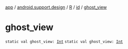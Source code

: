 [app](../../../index.md) / [android.support.design](../../index.md) / [R](../index.md) / [id](index.md) / [ghost_view](.)

# ghost_view

`static val ghost_view: `[`Int`](https://kotlinlang.org/api/latest/jvm/stdlib/kotlin/-int/index.html)
`static val ghost_view: `[`Int`](https://kotlinlang.org/api/latest/jvm/stdlib/kotlin/-int/index.html)